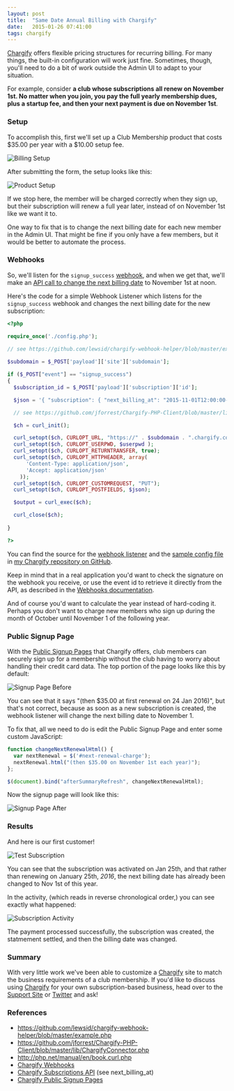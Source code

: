 ```yaml
---
layout: post
title:  "Same Date Annual Billing with Chargify"
date:   2015-01-26 07:41:00
tags: chargify
---
```


[Chargify][chargify] offers flexible pricing structures for recurring billing.  For many things, the built-in configuration will work just fine.  Sometimes, though, you'll need to do a bit of work outside the Admin UI to adapt to your situation.

For example, consider <b>a club whose subscriptions all renew on November 1st.  No matter when you join, you pay the full yearly membership dues, plus a startup fee, and then your next payment is due on November 1st</b>.

### Setup

To accomplish this, first we'll set up a Club Membership product that costs $35.00 per year with a $10.00 setup fee.

![Billing Setup](/images/2015/01/26/billing-setup.png "Billing Setup")

After submitting the form, the setup looks like this:

![Product Setup](/images/2015/01/26/product-setup.png "Product Setup")

If we stop here, the member will be charged correctly when they sign up, but their subscription will renew a full year later, instead of on November 1st like we want it to.

One way to fix that is to change the next billing date for each new member in the Admin UI.  That might be fine if you only have a few members, but it would be better to automate the process.

### Webhooks

So, we'll listen for the <code>signup_success</code> [webhook][webhooks], and when we get that, we'll make an [API call to change the next billing date][subscriptions-api] to November 1st at noon.

Here's the code for a simple Webhook Listener which listens for the <code>signup_success</code> webhook and changes the next billing date for the new subscription:

~~~ php
<?php

require_once('./config.php');
  
// see https://github.com/lewsid/chargify-webhook-helper/blob/master/example.php for example code

$subdomain = $_POST['payload']['site']['subdomain'];

if ($_POST["event"] == "signup_success")
{
  $subscription_id = $_POST['payload']['subscription']['id'];

  $json = '{ "subscription": { "next_billing_at": "2015-11-01T12:00:00-05:00" } }';

  // see https://github.com/jforrest/Chargify-PHP-Client/blob/master/lib/ChargifyConnector.php for example code

  $ch = curl_init();

  curl_setopt($ch, CURLOPT_URL, "https://" . $subdomain . ".chargify.com/subscriptions/" . $subscription_id );
  curl_setopt($ch, CURLOPT_USERPWD, $userpwd );
  curl_setopt($ch, CURLOPT_RETURNTRANSFER, true);
  curl_setopt($ch, CURLOPT_HTTPHEADER, array(
      'Content-Type: application/json',
      'Accept: application/json'
    ));
  curl_setopt($ch, CURLOPT_CUSTOMREQUEST, "PUT");
  curl_setopt($ch, CURLOPT_POSTFIELDS, $json);

  $output = curl_exec($ch);

  curl_close($ch);
  
}

?>
~~~

You can find the source for the [webhook listener](https://github.com/wsmoak/chargify/blob/20150126-blog/php/same-date-annual-billing-webhook.php) and the [sample config file](https://github.com/wsmoak/chargify/blob/20150126-blog/php/sample_config.php) in [my Chargify repository on GitHub](https://github.com/wsmoak/chargify).  

Keep in mind that in a real application you'd want to check the signature on the webhook you receive, or use the event id to retrieve it directly from the API, as described in the [Webhooks documentation][webhooks].

And of course you'd want to calculate the year instead of hard-coding it.  Perhaps you don't want to charge new members who sign up during the month of October until November 1 of the following year.

### Public Signup Page

With the [Public Signup Pages][psp] that Chargify offers, club members can securely sign up for a membership without the club having to worry about handling their credit card data.  The top portion of the page looks like this by default:

![Signup Page Before](/images/2015/01/26/psp-before.png "Signup Page Before")

You can see that it says "(then $35.00 at first renewal on 24 Jan 2016)", but that's not correct, because as soon as a new subscription is created, the webhook listener will change the next billing date to November 1.

To fix that, all we need to do is edit the Public Signup Page and enter some custom JavaScript:

~~~ javascript
function changeNextRenewalHtml() {
  var nextRenewal = $('#next-renewal-charge');
  nextRenewal.html("(then $35.00 on November 1st each year)");
};

$(document).bind("afterSummaryRefresh", changeNextRenewalHtml);
~~~

Now the signup page will look like this:

![Signup Page After](/images/2015/01/26/psp-after.png "Signup Page After")

### Results

And here is our first customer!

![Test Subscription](/images/2015/01/26/test-subscription.png "Test Subscription")

You can see that the subscription was activated on Jan 25th, and that rather than renewing on January 25th, _2016_, the next billing date has already been changed to Nov 1st of this year.

In the activity, (which reads in reverse chronological order,) you can see exactly what happened:

![Subscription Activity](/images/2015/01/26/subscription-activity.png "Subscription Activity")

The payment processed successfully, the subscription was created, the statmement settled, and then the billing date was changed.

### Summary

With very little work we've been able to customize a [Chargify][chargify] site to match the business requirements of a club membership. If you'd like to discuss using [Chargify][chargify] for your own subscription-based business, head over to the [Support Site](https://chargify.zendesk.com/hc/en-us) or [Twitter](https://twitter.com/chargify) and ask!

### References

* <https://github.com/lewsid/chargify-webhook-helper/blob/master/example.php>
* <https://github.com/jforrest/Chargify-PHP-Client/blob/master/lib/ChargifyConnector.php> 
* <http://php.net/manual/en/book.curl.php>
* [Chargify Webhooks][webhooks]
* [Chargify Subscriptions API][subscriptions-api] (see next_billing_at)
* [Chargify Public Signup Pages][psp]

[chargify]: https://www.chargify.com
[subscriptions-api]: https://docs.chargify.com/api-subscriptions
[webhooks]: https://docs.chargify.com/webhooks
[psp]: https://docs.chargify.com/public-pages-intro